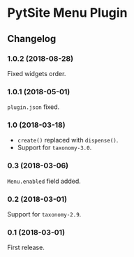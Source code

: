 # PytSite Menu Plugin


## Changelog


### 1.0.2 (2018-08-28)

Fixed widgets order.


### 1.0.1 (2018-05-01)

`plugin.json` fixed.


### 1.0 (2018-03-18)

- `create()` replaced with `dispense()`.
- Support for `taxonomy-3.0`.


### 0.3 (2018-03-06)

`Menu.enabled` field added.


### 0.2 (2018-03-01)

Support for `taxonomy-2.9`.


### 0.1 (2018-03-01)

First release.
